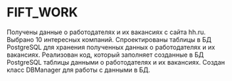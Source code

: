# FIFT_WORK
Получeны данные о работодателях и их вакансиях с сайта hh.ru.
Выбрано  10 интересных  компаний.
Спроектированы таблицы в БД PostgreSQL для хранения полученных данных о работодателях и их вакансиях. 
Реализован код, который заполняет созданные в БД PostgreSQL таблицы данными о работодателях и их вакансиях.
Создан класс DBManager для работы с данными в БД.
